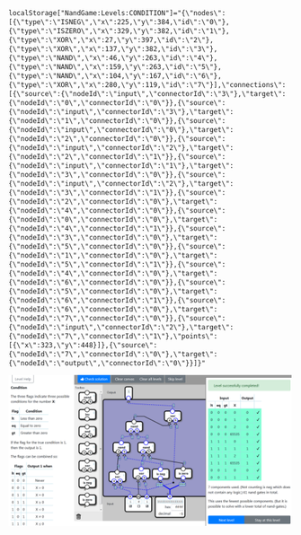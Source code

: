     localStorage["NandGame:Levels:CONDITION"]="{\"nodes\":[{\"type\":\"ISNEG\",\"x\":225,\"y\":384,\"id\":\"0\"},{\"type\":\"ISZERO\",\"x\":329,\"y\":382,\"id\":\"1\"},{\"type\":\"XOR\",\"x\":27,\"y\":397,\"id\":\"2\"},{\"type\":\"XOR\",\"x\":137,\"y\":382,\"id\":\"3\"},{\"type\":\"NAND\",\"x\":46,\"y\":263,\"id\":\"4\"},{\"type\":\"NAND\",\"x\":159,\"y\":263,\"id\":\"5\"},{\"type\":\"NAND\",\"x\":104,\"y\":167,\"id\":\"6\"},{\"type\":\"XOR\",\"x\":280,\"y\":119,\"id\":\"7\"}],\"connections\":[{\"source\":{\"nodeId\":\"input\",\"connectorId\":\"3\"},\"target\":{\"nodeId\":\"0\",\"connectorId\":\"0\"}},{\"source\":{\"nodeId\":\"input\",\"connectorId\":\"3\"},\"target\":{\"nodeId\":\"1\",\"connectorId\":\"0\"}},{\"source\":{\"nodeId\":\"input\",\"connectorId\":\"0\"},\"target\":{\"nodeId\":\"2\",\"connectorId\":\"0\"}},{\"source\":{\"nodeId\":\"input\",\"connectorId\":\"2\"},\"target\":{\"nodeId\":\"2\",\"connectorId\":\"1\"}},{\"source\":{\"nodeId\":\"input\",\"connectorId\":\"1\"},\"target\":{\"nodeId\":\"3\",\"connectorId\":\"0\"}},{\"source\":{\"nodeId\":\"input\",\"connectorId\":\"2\"},\"target\":{\"nodeId\":\"3\",\"connectorId\":\"1\"}},{\"source\":{\"nodeId\":\"2\",\"connectorId\":\"0\"},\"target\":{\"nodeId\":\"4\",\"connectorId\":\"0\"}},{\"source\":{\"nodeId\":\"0\",\"connectorId\":\"0\"},\"target\":{\"nodeId\":\"4\",\"connectorId\":\"1\"}},{\"source\":{\"nodeId\":\"3\",\"connectorId\":\"0\"},\"target\":{\"nodeId\":\"5\",\"connectorId\":\"0\"}},{\"source\":{\"nodeId\":\"1\",\"connectorId\":\"0\"},\"target\":{\"nodeId\":\"5\",\"connectorId\":\"1\"}},{\"source\":{\"nodeId\":\"4\",\"connectorId\":\"0\"},\"target\":{\"nodeId\":\"6\",\"connectorId\":\"0\"}},{\"source\":{\"nodeId\":\"5\",\"connectorId\":\"0\"},\"target\":{\"nodeId\":\"6\",\"connectorId\":\"1\"}},{\"source\":{\"nodeId\":\"6\",\"connectorId\":\"0\"},\"target\":{\"nodeId\":\"7\",\"connectorId\":\"0\"}},{\"source\":{\"nodeId\":\"input\",\"connectorId\":\"2\"},\"target\":{\"nodeId\":\"7\",\"connectorId\":\"1\"},\"points\":[{\"x\":323,\"y\":448}]},{\"source\":{\"nodeId\":\"7\",\"connectorId\":\"0\"},\"target\":{\"nodeId\":\"output\",\"connectorId\":\"0\"}}]}"

![7/61](CONDITION_COMP.png)
